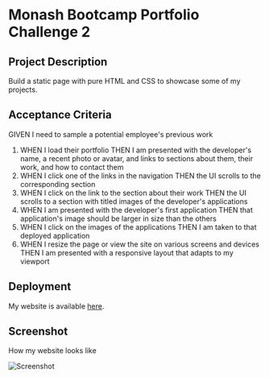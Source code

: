 # Monash Bootcamp Portfolio Challenge 2

## Project Description

Build a static page with pure HTML and CSS to showcase some of my projects.

## Acceptance Criteria

GIVEN I need to sample a potential employee's previous work

1. WHEN I load their portfolio THEN I am presented with the developer's name, a recent photo or avatar, and links to sections about them, their work, and how to contact them
2. WHEN I click one of the links in the navigation THEN the UI scrolls to the corresponding section
3. WHEN I click on the link to the section about their work THEN the UI scrolls to a section with titled images of the developer's applications
4. WHEN I am presented with the developer's first application THEN that application's image should be larger in size than the others
5. WHEN I click on the images of the applications THEN I am taken to that deployed application
6. WHEN I resize the page or view the site on various screens and devices THEN I am presented with a responsive layout that adapts to my viewport

## Deployment

My website is available [here](https://github.com/KrisKAU/portfolio_challenge.git).

## Screenshot

How my website looks like

![Screenshot](./assests/images/screenshot.png)